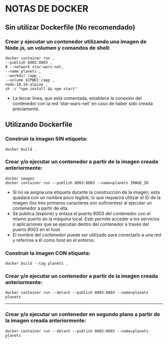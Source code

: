 # NOTAS DE DOCKER

## Sin utilizar Dockerfile (No recomendado)

### Crear y ejecutar un contenedor utilizando una imagen de Node.js, un volumen y comandos de shell:
```
docker container run ,
--publish 8003:8003 ,
# --network star-wars-net,
--name planets ,
--workdir /app ,
--volume ${PWD}:/app ,
node:18.16-alpine ,
sh -c "npm install && npm start"
```
* La tercer línea, que está comentada, establece la conexión del contenedor con la red 'star-wars-net' en caso de haber sido creada previamente.

## Utilizando Dockerfile

### Construir la imagen SIN etiqueta:
```
docker build .
```
### Crear y/o ejecutar un contenedor a partir de la imagen creada anteriormente:
```
docker images
docker container run --publish 8003:8003 --name=planets IMAGE_ID
```
* Si no se asigna una etiqueta durante la construcción de la imagen, esta quedará con un nombre poco legible, lo que requerirá utilizar el ID de la imagen (los tres primeros caracteres son suficientes) al ejecutar un contenedor a partir de ella.
* Se publica (expone) y enlaza el puerto 8003 del contenedor con el mismo puerto en la máquina local. Esto permite acceder a los servicios o aplicaciones que se ejecutan dentro del contenedor a través del puerto 8003 en el host.
* El nombre del contenedor puede ser utilizado para conectarlo a una red y referirse a él como host en el entorno.

### Construir la imagen CON etiqueta:
```
docker build --tag planets .
```
### Crear y/o ejecutar un contenedor a partir de la imagen creada anteriormente:
```
docker container run --detach --publish 8003:8003 --name=planets planets
```
<hr/>

### Crear y/o ejecutar un contenedor en segundo plano a partir de la imagen creada anteriormente:
```
docker container run --detach --publish 8003:8003 --name=planets planets
``

